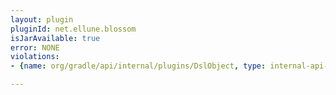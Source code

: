 ```yaml
---
layout: plugin
pluginId: net.ellune.blossom
isJarAvailable: true
error: NONE
violations:
- {name: org/gradle/api/internal/plugins/DslObject, type: internal-api-usage}

---
```

